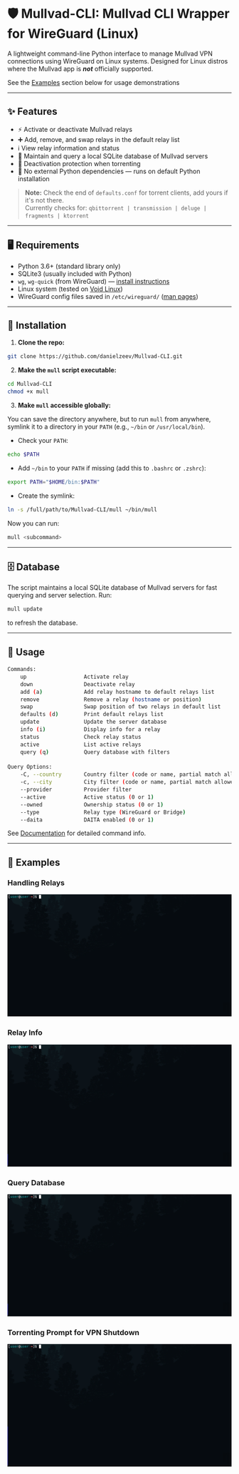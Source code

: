 # 🛡️ Mullvad-CLI: Mullvad CLI Wrapper for WireGuard (Linux)

A lightweight command-line Python interface to manage Mullvad VPN connections using WireGuard on Linux systems. Designed for Linux distros where the Mullvad app is **_not_** officially supported.

See the [Examples](#examples) section below for usage demonstrations

---

## ✨ Features

- ⚡ Activate or deactivate Mullvad relays  
- ➕ Add, remove, and swap relays in the default relay list  
- ℹ️ View relay information and status  
- 💾 Maintain and query a local SQLite database of Mullvad servers  
- 🛑 Deactivation protection when torrenting  
- 🐍 No external Python dependencies — runs on default Python installation  

> **Note:** Check the end of `defaults.conf` for torrent clients, add yours if it's not there.  
> Currently checks for: `qbittorrent | transmission | deluge | fragments | ktorrent`

---

## 🖥️ Requirements

- Python 3.6+ (standard library only)  
- SQLite3 (usually included with Python)  
- `wg`, `wg-quick` (from WireGuard) — [install instructions](https://www.wireguard.com/install/)  
- Linux system (tested on [Void Linux](https://voidlinux.org/))  
- WireGuard config files saved in `/etc/wireguard/` ([man pages](https://www.man7.org/linux/man-pages/man8/wg-quick.8.html))

---

## 🚀 Installation

1. **Clone the repo:**

```bash
git clone https://github.com/danielzeev/Mullvad-CLI.git
````

2. **Make the `mull` script executable:**

```bash
cd Mullvad-CLI
chmod +x mull
```

3. **Make `mull` accessible globally:**

You can save the directory anywhere, but to run `mull` from anywhere, symlink it to a directory in your `PATH` (e.g., `~/bin` or `/usr/local/bin`).

* Check your `PATH`:

```bash
echo $PATH
```

* Add `~/bin` to your `PATH` if missing (add this to `.bashrc` or `.zshrc`):

```bash
export PATH="$HOME/bin:$PATH"
```

* Create the symlink:

```bash
ln -s /full/path/to/Mullvad-CLI/mull ~/bin/mull
```

Now you can run:

```bash
mull <subcommand>
```

---

## 🗄️ Database

The script maintains a local SQLite database of Mullvad servers for fast querying and server selection.
Run:

```bash
mull update
```

to refresh the database.

---

## 🧰 Usage

```bash
Commands:  
    up                  Activate relay  
    down                Deactivate relay  
    add (a)             Add relay hostname to default relays list  
    remove              Remove a relay (hostname or position)  
    swap                Swap position of two relays in default list  
    defaults (d)        Print default relays list  
    update              Update the server database  
    info (i)            Display info for a relay  
    status              Check relay status  
    active              List active relays  
    query (q)           Query database with filters  

Query Options:  
    -C, --country       Country filter (code or name, partial match allowed)  
    -c, --city          City filter (code or name, partial match allowed)  
    --provider          Provider filter  
    --active            Active status (0 or 1)  
    --owned             Ownership status (0 or 1)  
    --type              Relay type (WireGuard or Bridge)  
    --daita             DAITA enabled (0 or 1)  
```

See [Documentation](documentation.md) for detailed command info.

---


## 🔎 Examples

### Handling Relays

![Handle Relay](assets/handle_relay.gif)

### Relay Info

![Info](assets/info.gif)

### Query Database

![Query](assets/query.gif)

### Torrenting Prompt for VPN Shutdown

![Torrenting](assets/torrenting.gif)
